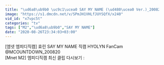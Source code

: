 ```yaml
---
title: "\ud6a8\ub9b0 \uc9c1\ucea0 SAY MY NAME (\ud480\ucea0 Ver.)_200820"
image: "https://s1.dmcdn.net/v/SPmJH1VHLfJUYSQfX/x240"
vid_id: "x7vpc5t"
categories: "tv"
tags: ["M2","\ud6a8\ub9b0","SAY MY NAME"]
date: "2020-08-26T23:34:03+03:00"
---
```

[엠넷 엠피디직캠] 효린 SAY MY NAME 직캠 HYOLYN FanCam @MCOUNTDOWN_200820  <br>[Mnet M2] 엠피디직캠 최신 클립 다시보기 : 
